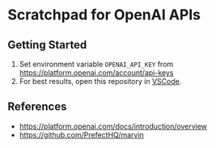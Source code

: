 # Scratchpad for OpenAI APIs

## Getting Started

1. Set environment variable `OPENAI_API_KEY` from https://platform.openai.com/account/api-keys
2. For best results, open this repository in [VSCode](https://code.visualstudio.com/).

## References

- https://platform.openai.com/docs/introduction/overview
- https://github.com/PrefectHQ/marvin
